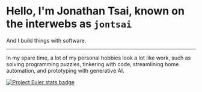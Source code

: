# Hello, I'm Jonathan Tsai, known on the interwebs as `jontsai`

And I build things with software.

---

In my spare time, a lot of my personal hobbies look a lot like work, such as solving programming puzzles, tinkering with code, streamlining home automation, and prototyping with generative AI.

[![Project Euler stats badge](https://projecteuler.net/profile/jontsai.png)](https://projecteuler.net/progress=jontsai)

